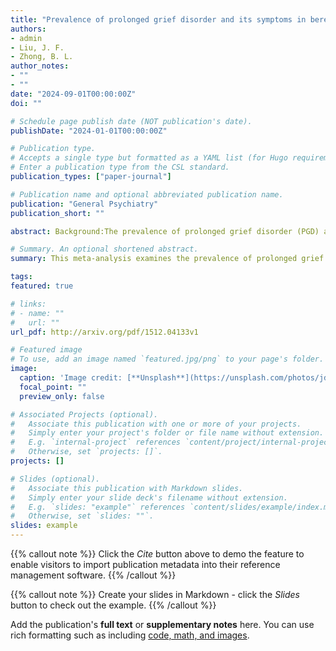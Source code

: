 ```yaml
---
title: "Prevalence of prolonged grief disorder and its symptoms in bereaved persons in China: a systematic review and meta-analysis"
authors:
- admin
- Liu, J. F.
- Zhong, B. L.
author_notes:
- ""
- ""
date: "2024-09-01T00:00:00Z"
doi: ""

# Schedule page publish date (NOT publication's date).
publishDate: "2024-01-01T00:00:00Z"

# Publication type.
# Accepts a single type but formatted as a YAML list (for Hugo requirements).
# Enter a publication type from the CSL standard.
publication_types: ["paper-journal"]

# Publication name and optional abbreviated publication name.
publication: "General Psychiatry"
publication_short: ""

abstract: Background:The prevalence of prolonged grief disorder (PGD) and its symptoms among the bereaved population in China vary considerably.Aims:This meta-analysis aims to estimate the prevalence of PGD and its symptoms among bereaved individuals in China.Methods:We conducted a literature search in major Chinese and English databases from their inception to 4 October 2023, for cross-sectional studies on the prevalence of PGD or its symptoms in bereaved Chinese individuals. The risk of bias of the included studies and certainty of the evidence were assessed using the Joanna Briggs Institute Critical Appraisal Checklist for Studies Reporting Prevalence Data ('JBI checklist') and the Grading of Recommendations, Assessment, Development and Evaluations (GRADE), respectively. The 'metaprop' package in R V.4.1.2 was used to synthesise the prevalence.Results:A total of 28 studies involving 10 994 bereaved individuals were included in the analysis, with JBI checklist scores between 3 and 7. The combined prevalence (95% confidence interval) of PGD and its symptoms was 8.9% (4.2% to 17.6%) and 32.4% (18.2% to 50.8%), respectively. PGD and its symptoms were most prevalent among those who had lost their only child (22.7%) and those bereaved by earthquakes (80.4%), respectively. The GRADE system assigned a very low certainty level to the evidence for the pooled prevalence of PGD and its symptoms.Conclusions:The pooled prevalence of PGD and its symptoms indicate a potential high need for grief counselling services among bereaved individuals in China. This need is particularly pronounced in those who have lost their only child and those bereaved due to earthquakes. Further methodologically rigorous studies are needed to provide more accurate prevalence estimates.

# Summary. An optional shortened abstract.
summary: This meta-analysis examines the prevalence of prolonged grief disorder (PGD) and its symptoms among bereaved individuals in China, synthesizing data from 28 studies. Findings indicate a combined prevalence of PGD and its symptoms at 8.9% (95% CI: 4.2% to 17.6%) and 32.4% (95% CI: 18.2% to 50.8%), respectively. High prevalence rates were observed among those who lost their only child (22.7%) and those affected by earthquakes (80.4%). However, the evidence quality, assessed using GRADE, remains very low, underscoring the need for more rigorous studies to improve accuracy in prevalence estimates.

tags:
featured: true

# links:
# - name: ""
#   url: ""
url_pdf: http://arxiv.org/pdf/1512.04133v1

# Featured image
# To use, add an image named `featured.jpg/png` to your page's folder. 
image:
  caption: 'Image credit: [**Unsplash**](https://unsplash.com/photos/jdD8gXaTZsc)'
  focal_point: ""
  preview_only: false

# Associated Projects (optional).
#   Associate this publication with one or more of your projects.
#   Simply enter your project's folder or file name without extension.
#   E.g. `internal-project` references `content/project/internal-project/index.md`.
#   Otherwise, set `projects: []`.
projects: []

# Slides (optional).
#   Associate this publication with Markdown slides.
#   Simply enter your slide deck's filename without extension.
#   E.g. `slides: "example"` references `content/slides/example/index.md`.
#   Otherwise, set `slides: ""`.
slides: example
---
```


{{% callout note %}}
Click the *Cite* button above to demo the feature to enable visitors to import publication metadata into their reference management software.
{{% /callout %}}

{{% callout note %}}
Create your slides in Markdown - click the *Slides* button to check out the example.
{{% /callout %}}

Add the publication's **full text** or **supplementary notes** here. You can use rich formatting such as including [code, math, and images](https://docs.hugoblox.com/content/writing-markdown-latex/).
